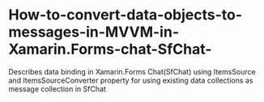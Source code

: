 # How-to-convert-data-objects-to-messages-in-MVVM-in-Xamarin.Forms-chat-SfChat-
Describes data binding in Xamarin.Forms Chat(SfChat) using ItemsSource and ItemsSourceConverter property for using existing data collections as message collection in SfChat
